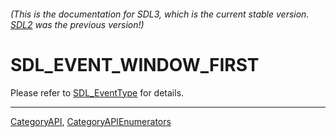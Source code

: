 ###### (This is the documentation for SDL3, which is the current stable version. [SDL2](https://wiki.libsdl.org/SDL2/) was the previous version!)
# SDL_EVENT_WINDOW_FIRST

Please refer to [SDL_EventType](SDL_EventType) for details.

----
[CategoryAPI](CategoryAPI), [CategoryAPIEnumerators](CategoryAPIEnumerators)

